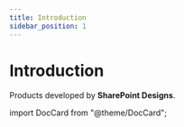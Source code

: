 ```yaml
---
title: Introduction
sidebar_position: 1
---
```


# Introduction

Products developed by **SharePoint Designs**.

import DocCard from "@theme/DocCard";

<article className="margin-top--lg">
<section className="row list_node_modules-@docusaurus-theme-classic-lib-theme-DocCategoryGeneratedIndexPage-styles-module">
<article className="col col--6 margin-bottom--lg">
<DocCard item={{
    "type": "link",
    "label": "Design 1",
    "icon":"arrow",
    "href": "/docs/category/design-1",
  }} />
</article>
<article className="col col--6 margin-bottom--lg">
<DocCard item={{
    "type": "link",
    "label": "Design 2",
    "icon":"arrow",
    "href": "/docs/category/design-2",
  }} />
</article>
<article className="col col--6 margin-bottom--lg">
<DocCard item={{
    "type": "link",
    "label": "Design 4",
    "icon":"arrow",
    "href": "/docs/category/design-4",
  }} />
</article>
<article className="col col--6 margin-bottom--lg">
  <DocCard item={{
    "type": "link",
    "label": "Design 5",
    "icon":"arrow",
    "href": "/docs/category/design-5",
  }} />
</article>
<article className="col col--6 margin-bottom--lg">
  <DocCard item={{
    "type": "link",
    "label": "Free Template",
    "icon":"arrow",
    "href": "/docs/category/free-template",
    }} />
</article>
<article className="col col--6 margin-bottom--lg">
  <DocCard item={{
    "type": "link",
    "label": "Employee Onboarding",
    "icon":"arrow",
    "href": "/docs/category/employee-onboarding",
   }} />
 </article>
 </section>
 </article>
